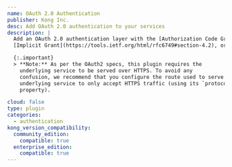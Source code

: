 ```yaml
---
name: OAuth 2.0 Authentication
publisher: Kong Inc.
desc: Add OAuth 2.0 authentication to your services
description: |
  Add an OAuth 2.0 authentication layer with the [Authorization Code Grant](https://tools.ietf.org/html/rfc6749#section-4.1), [Client Credentials](https://tools.ietf.org/html/rfc6749#section-4.4),
  [Implicit Grant](https://tools.ietf.org/html/rfc6749#section-4.2), or [Resource Owner Password Credentials Grant](https://tools.ietf.org/html/rfc6749#section-4.3) flow.

  {:.important}
  > **Note:** As per the OAuth2 specs, this plugin requires the
    underlying service to be served over HTTPS. To avoid any
    confusion, we recommend that you configure the route used to serve the
    underlying service to only accept HTTPS traffic (using its `protocols`
    property).

cloud: false
type: plugin
categories:
  - authentication
kong_version_compatibility:
  community_edition:
    compatible: true
  enterprise_edition:
    compatible: true
---
```

